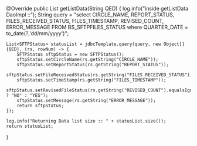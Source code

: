 @Override
public List<SFTPStatus> getListData(String QED) {
    log.info("inside getListData DaoImpl ::");
    String query = "select CIRCLE_NAME, REPORT_STATUS, FILES_RECEIVED_STATUS, FILES_TIMESTAMP, REVISED_COUNT, ERROR_MESSAGE FROM BS_SFTPFILES_STATUS where QUARTER_DATE = to_date(?,'dd/mm/yyyy')";

    List<SFTPStatus> statusList = jdbcTemplate.query(query, new Object[]{QED}, (rs, rowNum) -> {
        SFTPStatus sftpStatus = new SFTPStatus();
        sftpStatus.setCircleName(rs.getString("CIRCLE_NAME"));
        sftpStatus.setReportStatus(rs.getString("REPORT_STATUS"));
        sftpStatus.setFileReceivedStatus(rs.getString("FILES_RECEIVED_STATUS"));
        sftpStatus.setTimeStamp(rs.getString("FILES_TIMESTAMP"));
        sftpStatus.setRevisedFileStatus(rs.getString("REVISED_COUNT").equalsIgnoreCase("1") ? "NO" : "YES");
        sftpStatus.setMessage(rs.getString("ERROR_MESSAGE"));
        return sftpStatus;
    });

    log.info("Returning Data list size :: " + statusList.size());
    return statusList;
}